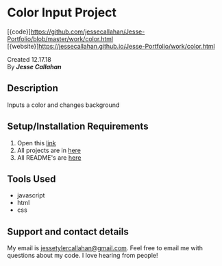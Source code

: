 # Color Input Project
[{code}]https://github.com/jessecallahan/Jesse-Portfolio/blob/master/work/color.html
[{website}]https://jessecallahan.github.io/Jesse-Portfolio/work/color.html

Created 12.17.18</br>
By _**Jesse Callahan**_</br>

## Description
Inputs a color and changes background

## Setup/Installation Requirements

1. Open this [link](https://jessecallahan.github.io/Jesse-Portfolio/work/color.html)
3. All projects are in [here](https://github.com/jessecallahan/Jesse-Portfolio/tree/master/work)
4. All README's are [here](https://github.com/jessecallahan/Jesse-Portfolio/tree/master/readme)

## Tools Used
* javascript
* html 
* css

## Support and contact details

My email is jessetylercallahan@gmail.com. Feel free to email me with questions about my code. I love hearing from people!
